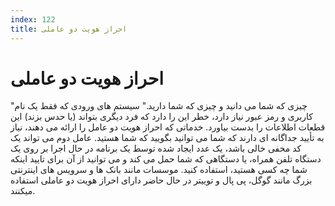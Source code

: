 ```yaml
---
index: 122
title: احراز هویت دو عاملی
---
```

# احراز هویت دو عاملی

"چیزی که شما می دانید و چیزی که شما دارید." سیستم های ورودی که فقط یک نام کاربری و رمز عبور نیاز دارد، خطر این را دارد که فرد دیگری بتواند (یا حدس بزند) این قطعات اطلاعات را بدست بیاورد. خدماتی که احراز هویت دو عامل را ارائه می دهند، نیاز به تأیید جداگانه ای دارند که شما می توانید بگویید که شما هستید. عامل دوم می تواند یک کد مخفی خالی باشد، یک عدد ایجاد شده توسط یک برنامه در حال اجرا بر روی یک دستگاه تلفن همراه، یا دستگاهی که شما حمل می کند و می توانید از آن برای تایید اینکه شما چه کسی هستید، استفاده کنید. موسسات مانند بانک ها و سرویس های اینترنتی بزرگ مانند گوگل، پی پال و توییتر در حال حاضر دارای احراز هویت دو عاملی استفاده میکنند.